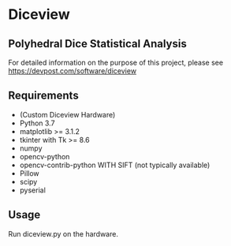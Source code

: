 # Diceview

## Polyhedral Dice Statistical Analysis

For detailed information on the purpose of this project, please see https://devpost.com/software/diceview

## Requirements

 - (Custom Diceview Hardware)
 - Python 3.7
 - matplotlib >= 3.1.2
 - tkinter with Tk >= 8.6
 - numpy
 - opencv-python
 - opencv-contrib-python WITH SIFT (not typically available)
 - Pillow
 - scipy
 - pyserial

## Usage

Run diceview.py on the hardware.
